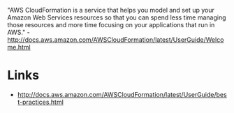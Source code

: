 "AWS CloudFormation is a service that helps you model and set up your Amazon Web Services resources so that you can spend less time managing those resources and more time focusing on your applications that run in AWS." - <http://docs.aws.amazon.com/AWSCloudFormation/latest/UserGuide/Welcome.html>

# Links

- <http://docs.aws.amazon.com/AWSCloudFormation/latest/UserGuide/best-practices.html>
